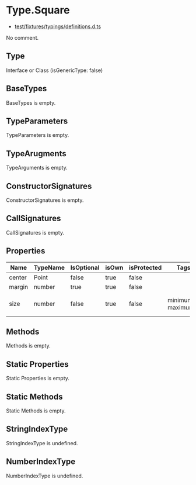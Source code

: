 # Type.Square

* [test/fixtures/typings/definitions.d.ts](/test/fixtures/typings/definitions.d.ts#L22)

No comment.

## Type

Interface or Class (isGenericType: false)

## BaseTypes

BaseTypes is empty.

## TypeParameters

TypeParameters is empty.

## TypeArugments

TypeArguments is empty.

## ConstructorSignatures

ConstructorSignatures is empty.

## CallSignatures

CallSignatures is empty.

## Properties

Name|TypeName|IsOptional|isOwn|isProtected|Tags|Comment
---|---|---|---|---|---|---
center|Point|false|true|false||
margin|number|true|true|false||
size|number|false|true|false|minimum:1 maximum:5 |Size from 1 to 5 (highest).

## Methods

Methods is empty.

## Static Properties

Static Properties is empty.

## Static Methods

Static Methods is empty.

## StringIndexType

StringIndexType is undefined.

## NumberIndexType

NumberIndexType is undefined.
